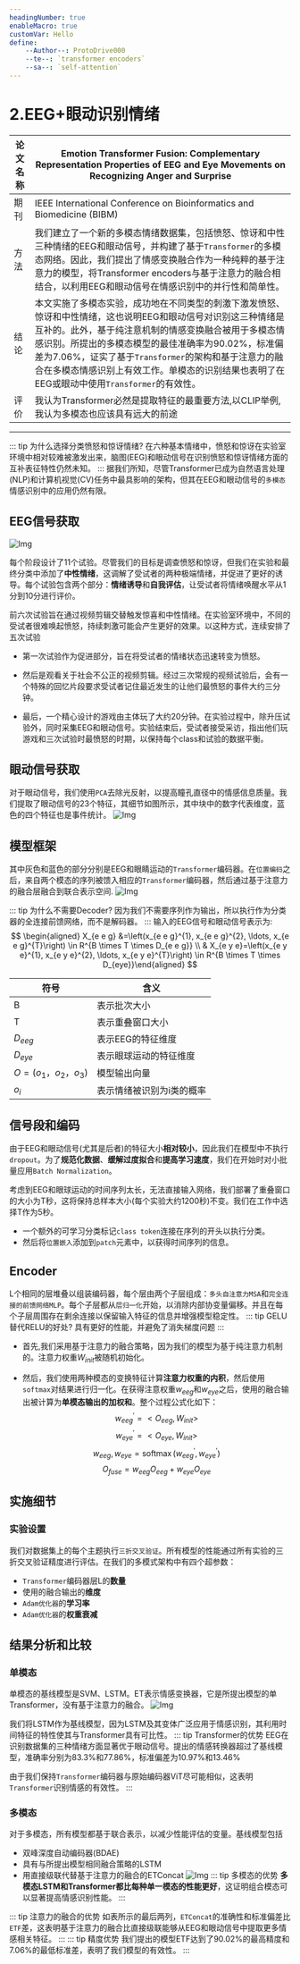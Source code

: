 ```yaml
---
headingNumber: true
enableMacro: true
customVar: Hello
define:
    --Author--: ProtoDrive000
    --te--: `transformer encoders`
    --sa--: `self-attention`
---
```

# 2.EEG+眼动识别情绪


| 论文名称 |Emotion Transformer Fusion: Complementary Representation Properties of EEG and Eye Movements on Recognizing Anger and Surprise|
| -- | -- | 
| 期刊 |IEEE International Conference on Bioinformatics and Biomedicine (BIBM)|
| 方法 |我们建立了一个新的多模态情绪数据集，包括愤怒、惊讶和中性三种情绪的EEG和眼动信号，并构建了基于`Transformer`的多模态网络。因此，我们提出了情感变换融合作为一种纯粹的基于注意力的模型，将Transformer encoders与基于注意力的融合相结合，以利用EEG和眼动信号在情感识别中的并行性和简单性。|
| 结论 |本文实施了多模态实验，成功地在不同类型的刺激下激发愤怒、惊讶和中性情绪，这也说明EEG和眼动信号对识别这三种情绪是互补的。此外，基于纯注意机制的情感变换融合被用于多模态情感识别。所提出的多模态模型的最佳准确率为90.02%，标准偏差为7.06%，证实了基于`Transformer`的架构和基于注意力的融合在多模态情感识别上有效工作。单模态的识别结果也表明了在EEG或眼动中使用`Transformer`的有效性。|
| 评价 |我认为Transformer必然是提取特征的最重要方法,以CLIP举例,我认为多模态也应该具有远大的前途|


---
::: tip 为什么选择分类愤怒和惊讶情绪?
在六种基本情绪中，愤怒和惊讶在实验室环境中相对较难被激发出来，脑图(EEG)和眼动信号在识别愤怒和惊讶情绪方面的互补表征特性仍然未知。
:::
据我们所知，尽管Transformer已成为自然语言处理(NLP)和计算机视觉(CV)任务中最具影响的架构，但其在EEG和眼动信号的`多模态`情感识别中的应用仍然有限。

## EEG信号获取
![Img](https://imgpool.protodrive.xyz/img/yank-note-picgo-img-20220903032156.png#pic_center%20=400x)

每个阶段设计了11个试验。尽管我们的目标是调查愤怒和惊讶，但我们在实验和最终分类中添加了**中性情绪**，这调解了受试者的两种极端情绪，并促进了更好的诱导。每个试验包含两个部分：**情绪诱导**和**自我评估**，让受试者将情绪唤醒水平从1分到10分进行评价。

前六次试验旨在通过视频剪辑交替触发惊喜和中性情绪。在实验室环境中，不同的受试者很难唤起愤怒，持续刺激可能会产生更好的效果。以这种方式，连续安排了五次试验

- 第一次试验作为促进部分，旨在将受试者的情绪状态迅速转变为愤怒。

- 然后是观看关于社会不公正的视频剪辑。经过三次常规的视频试验后，会有一个特殊的回忆片段要求受试者记住最近发生的让他们最愤怒的事件大约三分钟。

- 最后，一个精心设计的游戏由主体玩了大约20分钟。在实验过程中，除升压试验外，同时采集EEG和眼动信号。实验结束后，受试者接受采访，指出他们玩游戏和三次试验时最愤怒的时期，以保持每个class和试验的数据平衡。
## 眼动信号获取
对于眼动信号，我们使用`PCA`去除光反射，以提高瞳孔直径中的情感信息质量。我们提取了眼动信号的23个特征，其细节如图所示，其中块中的数字代表维度，蓝色的四个特征也是事件统计。
![Img](https://imgpool.protodrive.xyz/img/yank-note-picgo-img-20220903032403.png#pic_center%20=400x)
## 模型框架
其中灰色和蓝色的部分分别是EEG和眼睛运动的`Transformer`编码器。在`位置编码`之后，来自两个模态的序列被馈入相应的`Transformer`编码器，然后通过基于注意力的融合层融合到联合表示空间.
![Img](https://imgpool.protodrive.xyz/img/yank-note-picgo-img-20220903032501.png#pic_center%20=400x)


::: tip 为什么不需要Decoder?
因为我们不需要序列作为输出，所以执行作为分类器的全连接前馈网络，而不是解码器。
:::
输入的EEG信号和眼动信号表示为:
$$ \begin{aligned} X_{e e g} &=\left(x_{e e g}^{1}, x_{e e g}^{2}, \ldots, x_{e e g}^{T}\right) \in R^{B \times T \times D_{e e g}} \\ & X_{e y e}=\left(x_{e y e}^{1}, x_{e y e}^{2}, \ldots, x_{e y e}^{T}\right) \in R^{B \times T \times D_{eye}}\end{aligned} $$

| 符号 | 含义 |
| -- | -- |
|B|表示批次大小|
|T|表示重叠窗口大小|
|$D_{eeg}$|表示EEG的特征维度|
|$D_{eye}$|表示眼球运动的特征维度|
|$O=(o_1，o_2，o_3)$|模型输出向量|
|$o_i$|表示情绪被识别为i类的概率|

## 信号段和编码
由于EEG和眼动信号(尤其是后者)的特征大小**相对较小**，因此我们在模型中不执行`dropout`。为了**规范化数据**、**缓解过度拟合**和**提高学习速度**，我们在开始时对小批量应用`Batch Normalization`。

考虑到EEG和眼球运动的时间序列太长，无法直接输入网络，我们部署了重叠窗口的大小为T秒，这将保持总样本大小(每个实验大约1200秒)不变。我们在工作中选择T作为5秒。

- 一个额外的可学习分类标记`class token`连接在序列的开头以执行分类。
- 然后将`位置嵌入`添加到`patch`元素中，以获得时间序列的信息。

## Encoder
L个相同的层堆叠以组装编码器，每个层由两个子层组成：`多头自注意力MSA`和`完全连接的前馈网络MLP`。每个子层都从`层归一化`开始，以消除内部协变量偏移。并且在每个子层周围存在剩余连接以保留输入特征的信息并增强模型稳定性。
::: tip GELU替代RELU的好处?
具有更好的性能，并避免了消失梯度问题
:::
- 首先,我们采用基于注意力的融合策略，因为我们的模型为基于纯注意力机制的。注意力权重$W_{init}$被随机初始化。

- 然后，我们使用两种模态的变换特征计算**注意力权重的内积**，然后使用`softmax`对结果进行归一化。在获得注意权重$w_{eeg}$和$w_{eye}$之后，使用的融合输出被计算为**单模态输出的加权和**。整个过程公式化如下：
$$ w_{e e g}^{\prime}=<O_{e e g}, W_{i n i t}> $$
$$ w_{e y e}^{\prime}=<O_{e y e}, W_{i n i t}> $$
$$ w_{e e g}, w_{e y e}=\operatorname{softmax}\left(w_{e e g}^{\prime}, w_{e y e}^{\prime}\right) $$
$$ O_{f u s e}=w_{e e g} O_{e e g}+w_{e y e} O_{e y e} $$

## 实施细节
### 实验设置
我们对数据集上的每个主题执行`三折交叉验证`。所有模型的性能通过所有实验的三折交叉验证精度进行评估。在我们的多模式架构中有四个超参数：
- `Transformer`编码器层L的**数量**
- 使用的融合输出的**维度**
- `Adam优化器`的**学习率**
- `Adam优化器`的**权重衰减**

## 结果分析和比较
### 单模态
单模态的基线模型是SVM、LSTM。ET表示情感变换器，它是所提出模型的单Transformer，没有基于注意力的融合。
![Img](https://imgpool.protodrive.xyz/img/yank-note-picgo-img-20220903034227.png#pic_center%20=400x)

我们将LSTM作为基线模型，因为LSTM及其变体广泛应用于情感识别，其利用时间特征的特性使其与Transformer具有可比性。
::: tip Transformer的优势
EEG在识别数据集的三种情绪方面显著优于眼动信号。提出的情感转换器超过了基线模型，准确率分别为83.3%和77.86%，标准偏差为10.97%和13.46%

由于我们保持`Transformer`编码器与原始编码器ViT尽可能相似，这表明`Transformer`识别情感的有效性。
:::
### 多模态
对于多模态，所有模型都基于联合表示，以减少性能评估的变量。基线模型包括
- 双峰深度自动编码器(BDAE)
- 具有与所提出模型相同融合策略的LSTM
- 用直接级联代替基于注意力的融合的ETConcat
![Img](https://imgpool.protodrive.xyz/img/yank-note-picgo-img-20220903034240.png#pic_center%20=400x)
::: tip 多模态的优势
**多模态LSTM和Transformer都比每种单一模态的性能更好**，这证明组合模态可以显著提高情感识别性能。
::: 

::: tip 注意力的融合的优势
如表所示的最后两列，`ETConcat`的准确性和标准偏差比`ETF`差，这表明基于注意力的融合比直接级联能够从EEG和眼动信号中提取更多情感相关特征。
:::
::: tip 精度优势
我们提出的模型ETF达到了90.02%的最高精度和7.06%的最低标准差，表明了我们模型的有效性。
:::